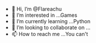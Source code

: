 - 👋 Hi, I’m @Flareachu
- 👀 I’m interested in ...Games
- 🌱 I’m currently learning ...Python
- 💞️ I’m looking to collaborate on ...
- 📫 How to reach me ...You can't

<!---
Flareachu/Flareachu is a ✨ special ✨ repository because its `README.md` (this file) appears on your GitHub profile.
You can click the Preview link to take a look at your changes.
--->
